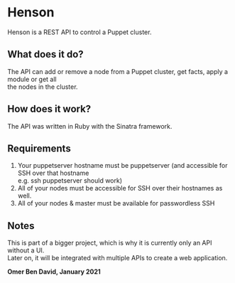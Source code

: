 # Henson
Henson is a REST API to control a Puppet cluster.
## What does it do?
The API can add or remove a node from a Puppet cluster, get facts, apply a module or get all  
the nodes in the cluster.
## How does it work?
The API was written in Ruby with the Sinatra framework.
## Requirements
1. Your puppetserver hostname must be puppetserver (and accessible for SSH over that hostname  
e.g. ssh puppetserver should work)
2. All of your nodes must be accessible for SSH over their hostnames as well.
3. All of your nodes & master must be available for passwordless SSH
## Notes
This is part of a bigger project, which is why it is currently only an API without a UI.  
Later on, it will be integrated with multiple APIs to create a web application.

**Omer Ben David, January 2021**
